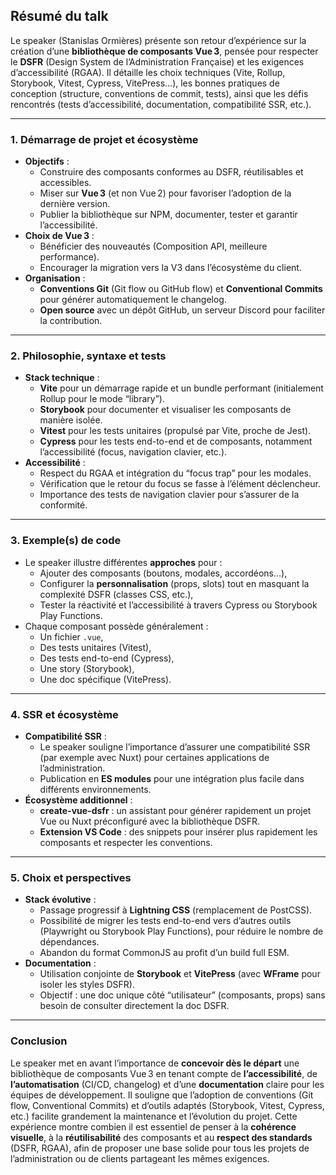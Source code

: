 <YoutubeVideoDetails video-id="T-ZCpHOH0mc" video-title="Ce que j'ai appris en créant une libraire de composants Vue 3 - Stanislas Ormières - Vuejs Paris #26
" video-description="Vue.js Paris meetup #26 Sponsors: Mastering Pinia & Nx Host: Valtech">

## Résumé du talk

Le speaker (Stanislas Ormières) présente son retour d’expérience sur la création d’une **bibliothèque de composants Vue 3**, pensée pour respecter le **DSFR** (Design System de l’Administration Française) et les exigences d’accessibilité (RGAA). Il détaille les choix techniques (Vite, Rollup, Storybook, Vitest, Cypress, VitePress…), les bonnes pratiques de conception (structure, conventions de commit, tests), ainsi que les défis rencontrés (tests d’accessibilité, documentation, compatibilité SSR, etc.).

---

### 1. Démarrage de projet et écosystème

- **Objectifs** :
  - Construire des composants conformes au DSFR, réutilisables et accessibles.
  - Miser sur **Vue 3** (et non Vue 2) pour favoriser l’adoption de la dernière version.
  - Publier la bibliothèque sur NPM, documenter, tester et garantir l’accessibilité.
- **Choix de Vue 3** :
  - Bénéficier des nouveautés (Composition API, meilleure performance).
  - Encourager la migration vers la V3 dans l’écosystème du client.
- **Organisation** :
  - **Conventions Git** (Git flow ou GitHub flow) et **Conventional Commits** pour générer automatiquement le changelog.
  - **Open source** avec un dépôt GitHub, un serveur Discord pour faciliter la contribution.

---

### 2. Philosophie, syntaxe et tests

- **Stack technique** :
  - **Vite** pour un démarrage rapide et un bundle performant (initialement Rollup pour le mode “library”).
  - **Storybook** pour documenter et visualiser les composants de manière isolée.
  - **Vitest** pour les tests unitaires (propulsé par Vite, proche de Jest).
  - **Cypress** pour les tests end-to-end et de composants, notamment l’accessibilité (focus, navigation clavier, etc.).
- **Accessibilité** :
  - Respect du RGAA et intégration du “focus trap” pour les modales.
  - Vérification que le retour du focus se fasse à l’élément déclencheur.
  - Importance des tests de navigation clavier pour s’assurer de la conformité.

---

### 3. Exemple(s) de code

- Le speaker illustre différentes **approches** pour :
  - Ajouter des composants (boutons, modales, accordéons…),
  - Configurer la **personnalisation** (props, slots) tout en masquant la complexité DSFR (classes CSS, etc.),
  - Tester la réactivité et l’accessibilité à travers Cypress ou Storybook Play Functions.
- Chaque composant possède généralement :
  - Un fichier `.vue`,
  - Des tests unitaires (Vitest),
  - Des tests end-to-end (Cypress),
  - Une story (Storybook),
  - Une doc spécifique (VitePress).

---

### 4. SSR et écosystème

- **Compatibilité SSR** :
  - Le speaker souligne l’importance d’assurer une compatibilité SSR (par exemple avec Nuxt) pour certaines applications de l’administration.
  - Publication en **ES modules** pour une intégration plus facile dans différents environnements.
- **Écosystème additionnel** :
  - **create-vue-dsfr** : un assistant pour générer rapidement un projet Vue ou Nuxt préconfiguré avec la bibliothèque DSFR.
  - **Extension VS Code** : des snippets pour insérer plus rapidement les composants et respecter les conventions.

---

### 5. Choix et perspectives

- **Stack évolutive** :
  - Passage progressif à **Lightning CSS** (remplacement de PostCSS).
  - Possibilité de migrer les tests end-to-end vers d’autres outils (Playwright ou Storybook Play Functions), pour réduire le nombre de dépendances.
  - Abandon du format CommonJS au profit d’un build full ESM.
- **Documentation** :
  - Utilisation conjointe de **Storybook** et **VitePress** (avec **WFrame** pour isoler les styles DSFR).
  - Objectif : une doc unique côté “utilisateur” (composants, props) sans besoin de consulter directement la doc DSFR.

---

### Conclusion

Le speaker met en avant l’importance de **concevoir dès le départ** une bibliothèque de composants Vue 3 en tenant compte de **l’accessibilité**, de **l’automatisation** (CI/CD, changelog) et d’une **documentation** claire pour les équipes de développement. Il souligne que l’adoption de conventions (Git flow, Conventional Commits) et d’outils adaptés (Storybook, Vitest, Cypress, etc.) facilite grandement la maintenance et l’évolution du projet. Cette expérience montre combien il est essentiel de penser à la **cohérence visuelle**, à la **réutilisabilité** des composants et au **respect des standards** (DSFR, RGAA), afin de proposer une base solide pour tous les projets de l’administration ou de clients partageant les mêmes exigences.
